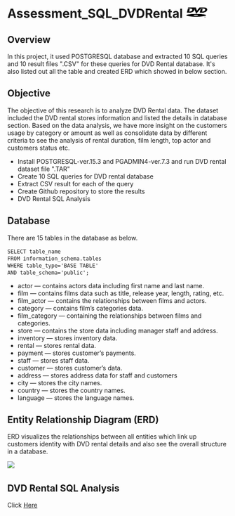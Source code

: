 # Assessment_SQL_DVDRental <img src="https://github.com/Stella-Ho/Assessment_SQL_DVDRental/blob/6adb6504f4cf14326be437e4a50e84d2896f8824/DVD_photo.png" width="50"> 


## Overview
In this project, it used POSTGRESQL database and extracted 10 SQL queries and 10 result files ".CSV" for these queries for DVD Rental database. It's also listed out all the table and created ERD which showed in below section.

## Objective
The objective of this research is to analyze DVD Rental data. The dataset included the DVD rental stores information and listed the details in database section. Based on the data analysis, we have more insight on the customers usage by category or amount as well as consolidate data by different criteria to see the analysis of rental duration, film length, top actor and customers status etc.

- Install POSTGRESQL-ver.15.3 and PGADMIN4-ver.7.3 and run DVD rental dataset file ".TAR"
- Create 10 SQL queries for DVD rental database
- Extract CSV result for each of the query
- Create Github repository to store the results
- DVD Rental SQL Analysis

## Database
There are 15 tables in the database as below.
```
SELECT table_name
FROM information_schema.tables
WHERE table_type='BASE TABLE'
AND table_schema='public';
```
- actor — contains actors data including first name and last name.
- film — contains films data such as title, release year, length, rating, etc.
- film_actor — contains the relationships between films and actors.
- category — contains film’s categories data.
- film_category — containing the relationships between films and categories.
- store — contains the store data including manager staff and address.
- inventory — stores inventory data.
- rental — stores rental data.
- payment — stores customer’s payments.
- staff — stores staff data.
- customer — stores customer’s data.
- address — stores address data for staff and customers
- city — stores the city names.
- country — stores the country names.
- language — stores the language names.

## Entity Relationship Diagram (ERD)
ERD visualizes the relationships between all entities which link up customers identity with DVD rental details and also see the overall structure in a database.

<img src="https://github.com/Stella-Ho/Assessment_SQL_DVDRental/assets/141046828/e3d28a81-592f-43b7-9c77-7b240e0a0505" width="800">

## DVD Rental SQL Analysis
Click [Here](https://github.com/Stella-Ho/Assessment_SQL_DVDRental/blob/6adb6504f4cf14326be437e4a50e84d2896f8824/SQL_Analysis.md)
